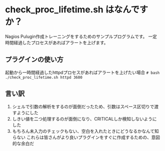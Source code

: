 # check_proc_lifetime.sh はなんですか？
Nagios Pulugin作成トレーニングをするためのサンプルプログラムです。
一定時間経過したプロセスがあればアラートを上げます。

## プラグインの使い方
起動から一時間経過したhttpdプロセスがあればアラートを上げたい場合
`# bash ./check_proc_lifetime.sh httpd 3600`

## 言い訳
1. シェルで引数の解析をするのが面倒だったため、引数はスペース区切りで渡すようにした
2. しきい値を二つ処理するのが面倒になり、CRITICALしか検知しないようにした
3. もちろん未入力のチェックもない、空白を入れたときにどうなるかなんて知らない
これらは皆さんがより良いプラグインをすぐに作成するための、意図的な余白だ
